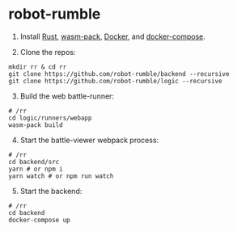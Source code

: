 # robot-rumble

1. Install [Rust](https://rustup.rs/), [wasm-pack](https://rustwasm.github.io/wasm-pack/installer/), [Docker](https://docs.docker.com/get-docker/), and [docker-compose](https://docs.docker.com/compose/install/).

2. Clone the repos:
```
mkdir rr & cd rr
git clone https://github.com/robot-rumble/backend --recursive
git clone https://github.com/robot-rumble/logic --recursive
```

3. Build the web battle-runner:
```
# /rr
cd logic/runners/webapp
wasm-pack build
```

4. Start the battle-viewer webpack process:
```
# /rr
cd backend/src
yarn # or npm i
yarn watch # or npm run watch
```

5. Start the backend:
```
# /rr
cd backend
docker-compose up
```
